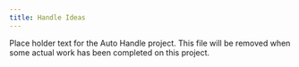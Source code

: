 ```yaml
---
title: Handle Ideas
---
```


Place holder text for the Auto Handle project. This file will be removed when some actual work has been completed on this project.


